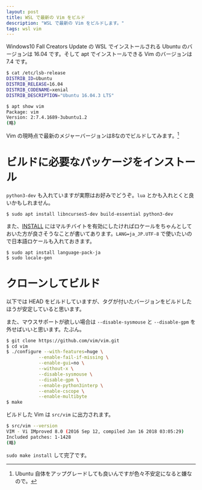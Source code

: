 ```yaml
---
layout: post
title: WSL で最新の Vim をビルド
description: "WSL で最新の Vim をビルドします。"
tags: wsl vim
---
```


Windows10 Fall Creators Update の WSL でインストールされる Ubuntu のバージョンは 16.04 です。そして apt でインストールできる Vim のバージョンは 7.4 です。

```bash
$ cat /etc/lsb-release
DISTRIB_ID=Ubuntu
DISTRIB_RELEASE=16.04
DISTRIB_CODENAME=xenial
DISTRIB_DESCRIPTION="Ubuntu 16.04.3 LTS"

$ apt show vim
Package: vim
Version: 2:7.4.1689-3ubuntu1.2
(略)
```

Vim の現時点で最新のメジャーバージョンは8なのでビルドしてみます。[^1]

[^1]: Ubuntu 自体をアップグレードしても良いんですが色々不安定になると嫌なので。

# ビルドに必要なパッケージをインストール

`python3-dev` も入れていますが実際はお好みでどうぞ。`lua` とかも入れとくと良いかもしれません。

```
$ sudo apt install libncurses5-dev build-essential python3-dev
```

また、[INSTALL](https://github.com/vim/vim/blob/master/src/INSTALL) にはマルチバイトを有効にしたければロケールをちゃんとしておいた方が良さそうなことが書いてあります。`LANG=ja_JP.UTF-8` で使いたいので日本語ロケールも入れておきます。

```
$ sudo apt install language-pack-ja
$ sudo locale-gen
```

# クローンしてビルド

以下では HEAD をビルドしていますが、タグが付いたバージョンをビルドしたほうが安定していると思います。

また、マウスサポートが欲しい場合は `--disable-sysmouse` と `--disable-gpm` を外せばいいと思います。たぶん。

```bash
$ git clone https://github.com/vim/vim.git
$ cd vim
$ ./configure --with-features=huge \
            --enable-fail-if-missing \
            --enable-gui=no \
            --without-x \
            --disable-sysmouse \
            --disable-gpm \
            --enable-python3interp \
            --enable-cscope \
            --enable-multibyte
$ make
```

ビルドした Vim は `src/vim` に出力されます。

```bash
$ src/vim --version
VIM - Vi IMproved 8.0 (2016 Sep 12, compiled Jan 16 2018 03:05:29)
Included patches: 1-1428
(略)
```

`sudo make install` して完了です。

